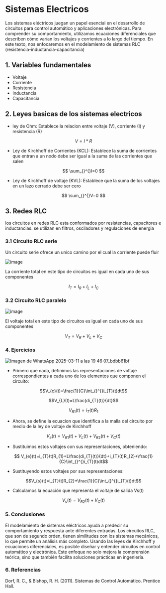 # Sistemas Electricos 
Los sistemas eléctricos juegan un papel esencial en el desarrollo de circuitos para control automático y aplicaciones electrónicas. Para comprender su comportamiento, utilizamos ecuaciones diferenciales que describen cómo varían los voltajes y corrientes a lo largo del tiempo. En este texto, nos enfocaremos en el modelamiento de sistemas RLC (resistencia-inductancia-capacitancia)
## 1. Variables fundamentales
- Voltaje
- Corriente
- Resistencia
- Inductancia
- Capacitancia
## 2. Leyes basicas de los sistemas electricos
- ley de Ohm: Establece la relacion entre voltaje (V), corriente (I) y resistencia (R)

 $$ V = I*R $$
- Ley de Kirchhoff de Corrientes (KCL): Establece la suma de corrientes que entran a un nodo debe ser igual a la suma de las corrientes que salen

 $$ \sum_{}^{}I=0 $$
- Ley de Kirchhoff de voltaje (KVL): Establece que la suma de los voltajes en un lazo cerrado debe ser cero

$$ \sum_{}^{}V=0 $$
## 3. Redes RLC
los circuitos en redes RLC esta conformados por resistencias, capacitores e inductancias. se utilizan en filtros, osciladores y regulaciones de energia

### 3.1 Circuito RLC serie
Un circuito serie ofrece un unico camino por el cual la corriente puede fluir

![image](https://github.com/user-attachments/assets/4f314a98-ff75-4336-aa9e-d7100a515b51)

La corriente total en este tipo de circuitos es igual en cada uno de sus componentes

$$ I_{T}=I_{R}+I_{L}+I_{C} $$

### 3.2 Circuito RLC paralelo

![image](https://github.com/user-attachments/assets/6e58af20-89e7-49e5-b6a1-8c35abec4116)

El voltaje total en este tipo de circuitos es igual en cada uno de sus componentes

$$ V_{T}=V_{R}+V_{L}+V_{C} $$

### 4. Ejercicios
![Imagen de WhatsApp 2025-03-11 a las 19 46 07_bdbb61bf](https://github.com/user-attachments/assets/c5abb617-98dc-4a69-bba6-d44876c115b7)

- Primero que nada, definimos las representaciones de voltaje correspondientes a cada uno de los elementos que componen el circuito:

$$V_{c}(t)=\frac{1}{C}\int_{}^{}i_{T}(t)dt$$

$$V_{L}(t)=L\frac{di_{T}(t)}{dt}$$

$$V_{R1}(t)=i_{T}(t)R_{1}$$

- Ahora, se define la ecuacion que identifica a la malla del circuito por medio de la ley de voltaje de Kirchhoff

$$V_{e}(t)=V_{R1}(t)+V_{L}(t)+V_{R2}(t)+V_{C}(t)$$           

- Sustituimos estos voltajes con sus representaciones, obteniendo:

$$ V_{e}(t)=i_{T}(t)R_{1}+L\frac{di_{T}(t)}{dt}+i_{T}(t)R_{2}+\frac{1}{C}\int_{}^{}i_{T}(t)dt$$

- Sustituyendo estos voltajes por sus representaciones:

$$V_{s}(t)=i_{T}(t)R_{2}+\frac{1}{C}\int_{}^{}i_{T}(t)dt$$

- Calculamos la ecuación que representa el voltaje de salida Vs(t)

$$V_{s}(t)=V_{R2}(t)+V_{C}(t)$$
### 5. Conclusiones
El modelamiento de sistemas eléctricos ayuda a predecir su comportamiento y respuesta ante diferentes entradas. Los circuitos RLC, que son de segundo orden, tienen similitudes con los sistemas mecánicos, lo que permite un análisis más completo. Usando las leyes de Kirchhoff y ecuaciones diferenciales, es posible diseñar y entender circuitos en control automático y electrónica. Este enfoque no solo mejora la comprensión teórica, sino que también facilita soluciones prácticas en ingeniería.
### 6. Referencias
Dorf, R. C., & Bishop, R. H. (2011). Sistemas de Control Automático. Prentice Hall.





